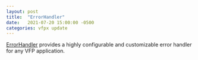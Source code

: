 ```yaml
---
layout: post
title:  "ErrorHandler"
date:   2021-07-20 15:00:00 -0500
categories: vfpx update
---
```


[ErrorHandler](https://github.com/DougHennig/ErrorHandler) provides a highly configurable and customizable error handler for any VFP application.